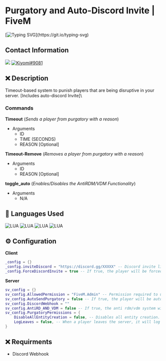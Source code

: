 # Purgatory and Auto-Discord Invite | FiveM
[![Typing SVG](https://readme-typing-svg.herokuapp.com?font=Inconsolata&duration=3000&color=D404F7&vCenter=true&height=25&lines=Have+questions%3F;Feel+free+to+DM+me+on+Discord!)](https://git.io/typing-svg)

## Contact Information 
<a href="mailto:chevybot123@gmail.com"><img src="https://img.shields.io/badge/Gmail-D14836?style=for-the-badge&logo=gmail&logoColor=white"></a>
<a href="https://discordapp.com/users/359794704847601674"><img src="https://img.shields.io/badge/Discord-7289DA?style=for-the-badge&logo=discord&logoColor=white" alt="Kiyomi#9081" ></a>

## ❌ Description
Timeout-based system to punish players that are being disruptive in your server. [Includes auto-discord Invite]\
### Commands
**Timeout** (*Sends a player from purgatory with a reason*)
- Arguments
    - ID
    - TIME (SECONDS)
    - REASON [Optional]

**Timeout-Remove** (*Removes a player from purgatory with a reason*)
- Arguments
    - ID
    - REASON [Optional]


**toggle_auto** (*Enables/Disables the AntiRDM/VDM Functionality*)
- Arguments
    - N/A

## 🔨 Languages Used
![LUA](https://custom-icon-badges.herokuapp.com/badge/Lua-black.svg?logo=lua&logoColor=blue)
![LUA](https://custom-icon-badges.herokuapp.com/badge/HTML5-black.svg?logo=html5&logoColor=blue)
![LUA](https://custom-icon-badges.herokuapp.com/badge/Javascript-black.svg?logo=js&logoColor=blue)
![LUA](https://custom-icon-badges.herokuapp.com/badge/CSS-black.svg?logo=css3&logoColor=blue)


## ⚙️ Configuration
**Client**
```lua
_config = {}
_config.inviteDiscord = "https://discord.gg/XXXXX" -- Discord invite link
_config.ForceDiscordInvite = true -- If true, the player will be forced to show an invite on their discord client to the directed discord server
```
**Server**
```lua
sv_config = {}
sv_config.AllowedPermission = "FiveM.Admin" -- Permission required to use the command (/timeout [ID] [Seconds])
sv_config.AutoSendPurgatory = false -- If true, the player will be automatically sent to the purgatory server when being sent for rule violation.
sv_config.DiscordWebhook = ""
sv_config.AntiRD_AND_VDM = false -- If true, the anti rdm/vdm system will automatically enable per server/resource restart.
sv_config.PurgatoryPermissions = {
    DisableAllEntityCreation = false, -- Disables all entity creation.
    LogLeaves = false, -- When a player leaves the server, it will log the player's purgatory history.
}

```

## ❌ Requirments
- Discord Webhook
